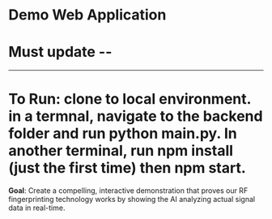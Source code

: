 # Demo Web Application

# Must update --
---

# To Run: clone to local environment. in a termnal, navigate to the backend folder and run python main.py. In another terminal, run npm install (just the first time) then npm start.

**Goal**: Create a compelling, interactive demonstration that proves our RF fingerprinting technology works by showing the AI analyzing actual signal data in real-time.
